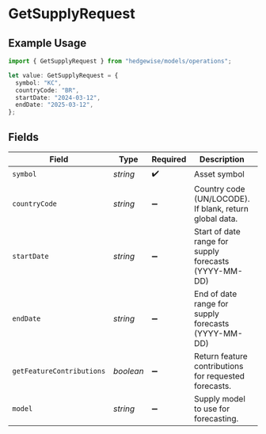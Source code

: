 # GetSupplyRequest

## Example Usage

```typescript
import { GetSupplyRequest } from "hedgewise/models/operations";

let value: GetSupplyRequest = {
  symbol: "KC",
  countryCode: "BR",
  startDate: "2024-03-12",
  endDate: "2025-03-12",
};
```

## Fields

| Field                                                   | Type                                                    | Required                                                | Description                                             | Example                                                 |
| ------------------------------------------------------- | ------------------------------------------------------- | ------------------------------------------------------- | ------------------------------------------------------- | ------------------------------------------------------- |
| `symbol`                                                | *string*                                                | :heavy_check_mark:                                      | Asset symbol                                            | KC                                                      |
| `countryCode`                                           | *string*                                                | :heavy_minus_sign:                                      | Country code (UN/LOCODE). If blank, return global data. | BR                                                      |
| `startDate`                                             | *string*                                                | :heavy_minus_sign:                                      | Start of date range for supply forecasts (YYYY-MM-DD)   | 2024-03-12                                              |
| `endDate`                                               | *string*                                                | :heavy_minus_sign:                                      | End of date range for supply forecasts (YYYY-MM-DD)     | 2025-03-12                                              |
| `getFeatureContributions`                               | *boolean*                                               | :heavy_minus_sign:                                      | Return feature contributions for requested forecasts.   |                                                         |
| `model`                                                 | *string*                                                | :heavy_minus_sign:                                      | Supply model to use for forecasting.                    | v2_wholecountry_92to23_interval10_yesyoy_xgb            |